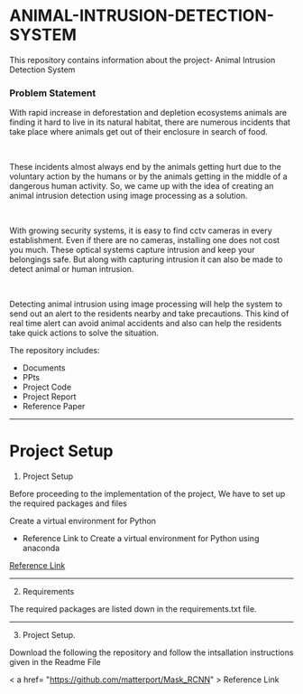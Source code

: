 # ANIMAL-INTRUSION-DETECTION-SYSTEM
This repository contains information about the project- Animal Intrusion Detection System

<h3> <b> Problem Statement </b> </h3>

<p>

With rapid increase in deforestation and depletion ecosystems animals are finding it hard to live in its natural habitat, there are numerous incidents that take place where animals get out of their enclosure in search of food.

 <br>
 
 These incidents almost always end by the animals getting hurt due to the voluntary action by the humans or by the animals getting in the middle of a dangerous human activity. So, we came up with the idea of creating an animal intrusion detection using image processing as a solution.

 <br>
 
With growing security systems, it is easy to find cctv cameras in every establishment. Even if there are no cameras, installing one does not cost you much. These optical systems capture intrusion and keep your belongings safe. But along with capturing intrusion it can also be made to detect animal or human intrusion.
 
<br>
 
Detecting animal intrusion using image processing will help the system to send out an alert to the residents nearby and take precautions. This kind of real time alert can avoid animal accidents and also can help the residents take quick actions to solve the situation.
<br>
</p>

The repository includes:


<ul>
  <li>Documents</li>
  <li>PPts</li>
 <li>Project Code</li>
 <li>Project Report</li>
   <li>Reference Paper</li>
</ul>  


-------------------------------------------------------------------------------------------------------------------------------------------------------------------------

<h1> Project Setup </h1>

<p>
 
1. Project Setup
 
Before proceeding to the implementation of the project, We have to set up the required packages and files

Create a virtual environment for Python


 <ul>
  <li> Reference Link to Create a virtual environment for Python using anaconda </li>
 </ul>
  
 <a href="https://www.geeksforgeeks.org/set-up-virtual-environment-for-python-using-anaconda/">Reference Link</a>
</p>

-------------------------------------------------------------------------------------------------------------------------------------------------------------------------

2. Requirements


<p>
 The required packages are listed down in the requirements.txt file. 
 </p>
 
-------------------------------------------------------------------------------------------------------------------------------------------------------------------------

3. Project Setup.

<p>
Download the following the repository and follow the intsallation instructions given in the Readme File
 
 < a href= "https://github.com/matterport/Mask_RCNN" > Reference Link </a>
 
</p>




